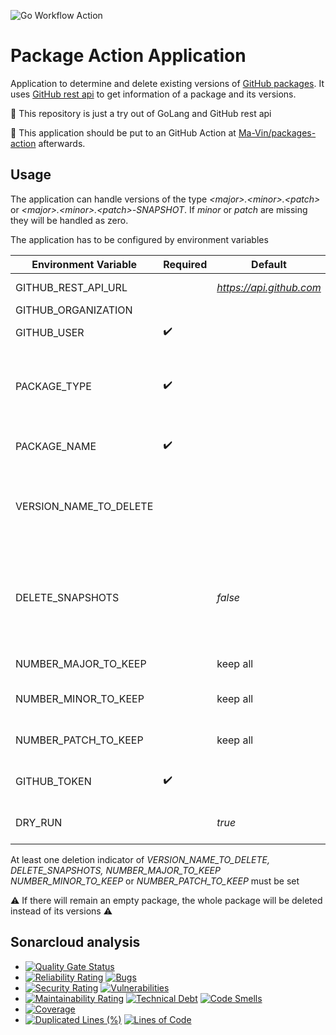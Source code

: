 ![Go Workflow Action](https://github.com/Ma-Vin/packages-action-app/actions/workflows/go.yml/badge.svg)

# Package Action Application

Application to determine and delete existing versions of [GitHub packages](https://docs.github.com/en/packages). It
uses [GitHub rest api](https://docs.github.com/en/rest/packages/packages?apiVersion=2022-11-28) to get information of a
package and its versions.

:baby_chick: This repository is just a try out of GoLang and GitHub rest api

:rocket: This application should be put to an GitHub Action
at [Ma-Vin/packages-action](https://github.com/Ma-Vin/packages-action) afterwards.

## Usage

The application can handle versions of the type *&lt;major&gt;.&lt;minor&gt;.&lt;patch&gt;* or
*&lt;major&gt;.&lt;minor&gt;.&lt;patch&gt;-SNAPSHOT*. If *minor* or *patch* are missing they will be handled as zero.

The application has to be configured by environment variables

| Environment Variable   | Required           | Default                  | Description                                                                                                                                            |
|------------------------|--------------------|--------------------------|--------------------------------------------------------------------------------------------------------------------------------------------------------|
| GITHUB_REST_API_URL    |                    | *https://api.github.com* | Protocol and host of the GitHub rest api                                                                                                               |
| GITHUB_ORGANIZATION    |                    |                          | :warning: :construction: Not supported yet                                                                                                             |
| GITHUB_USER            | :heavy_check_mark: |                          | GitHub user who is the owner of the packages                                                                                                           |
| PACKAGE_TYPE           | :heavy_check_mark: |                          | The type of package. At the moment only *maven* is supported (In general there exists *npm, maven, rubygems, docker, nuget, container*)                |
| PACKAGE_NAME           | :heavy_check_mark: |                          | The name of the package whose versions should be deleted                                                                                               |
| VERSION_NAME_TO_DELETE |                    |                          | A concrete version to delete (Independent of *NUMBER_MAJOR_TO_KEEP NUMBER_MINOR_TO_KEEP* and *NUMBER_PATCH_TO_KEEP*)                                   |
| DELETE_SNAPSHOTS       |                    | *false*                  | Indicator whether to delete all snapshots or none (Snapshots are excluded from *NUMBER_MAJOR_TO_KEEP NUMBER_MINOR_TO_KEEP* and *NUMBER_PATCH_TO_KEEP*) |
| NUMBER_MAJOR_TO_KEEP   |                    | keep all                 | Positive number of major versions to keep                                                                                                              |
| NUMBER_MINOR_TO_KEEP   |                    | keep all                 | Positive number of minor versions to keep (within a major version)                                                                                     |
| NUMBER_PATCH_TO_KEEP   |                    | keep all                 | Positive number of patch versions to keep (within a minor version)                                                                                     |
| GITHUB_TOKEN           | :heavy_check_mark: |                          | The access token to use for bearer authentication against GitHub rest api                                                                              |
| DRY_RUN                |                    | *true*                   | Indicator whether to print deletion candidates only or to delete versions/package                                                                      | 

At least one deletion indicator of *VERSION_NAME_TO_DELETE, DELETE_SNAPSHOTS, NUMBER_MAJOR_TO_KEEP NUMBER_MINOR_TO_KEEP*
or
*NUMBER_PATCH_TO_KEEP* must be set

:warning: If there will remain an empty package, the whole package will be deleted instead of its versions :warning:

## Sonarcloud analysis

* [![Quality Gate Status](https://sonarcloud.io/api/project_badges/measure?project=ma-vin_package-action-application&metric=alert_status)](https://sonarcloud.io/summary/new_code?id=ma-vin_package-action-application)
* [![Reliability Rating](https://sonarcloud.io/api/project_badges/measure?project=ma-vin_package-action-application&metric=reliability_rating)](https://sonarcloud.io/summary/new_code?id=ma-vin_package-action-application) [![Bugs](https://sonarcloud.io/api/project_badges/measure?project=ma-vin_package-action-application&metric=bugs)](https://sonarcloud.io/summary/new_code?id=ma-vin_package-action-application)
* [![Security Rating](https://sonarcloud.io/api/project_badges/measure?project=ma-vin_package-action-application&metric=security_rating)](https://sonarcloud.io/summary/new_code?id=ma-vin_package-action-application)  [![Vulnerabilities](https://sonarcloud.io/api/project_badges/measure?project=ma-vin_package-action-application&metric=vulnerabilities)](https://sonarcloud.io/summary/new_code?id=ma-vin_package-action-application)
* [![Maintainability Rating](https://sonarcloud.io/api/project_badges/measure?project=ma-vin_package-action-application&metric=sqale_rating)](https://sonarcloud.io/summary/new_code?id=ma-vin_package-action-application)  [![Technical Debt](https://sonarcloud.io/api/project_badges/measure?project=ma-vin_package-action-application&metric=sqale_index)](https://sonarcloud.io/summary/new_code?id=ma-vin_package-action-application)  [![Code Smells](https://sonarcloud.io/api/project_badges/measure?project=ma-vin_package-action-application&metric=code_smells)](https://sonarcloud.io/summary/new_code?id=ma-vin_package-action-application)
* [![Coverage](https://sonarcloud.io/api/project_badges/measure?project=ma-vin_package-action-application&metric=coverage)](https://sonarcloud.io/summary/new_code?id=ma-vin_package-action-application)
* [![Duplicated Lines (%)](https://sonarcloud.io/api/project_badges/measure?project=ma-vin_package-action-application&metric=duplicated_lines_density)](https://sonarcloud.io/summary/new_code?id=ma-vin_package-action-application)  [![Lines of Code](https://sonarcloud.io/api/project_badges/measure?project=ma-vin_package-action-application&metric=ncloc)](https://sonarcloud.io/summary/new_code?id=ma-vin_package-action-application)